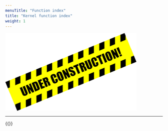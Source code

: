 ```yaml
---
menuTitle: "Function index"
title: "Kernel function index"
weight: 1
---
```


![Alt text](/images/wip.png "To be continued")

---

{{<lastmodified>}}
